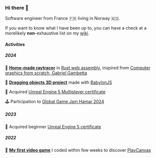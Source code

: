 ### Hi there 👋

Software engineer from France 🇫🇷 living in Norway 🇳🇴.

If you want to know what I have been up to, you can have a check at a morelikely **non**-exhaustive list on my [wiki](https://hugo3m.github.io/wiki/).

#### Activities

##### 2024

🧰 **[Home-made raytracer](https://raytracer-hugo3ms-projects.vercel.app/)** in [Rust web assembly](https://rustwasm.github.io/docs/book/), inspired from [Computer graphics from scratch, Gabriel Gambetta](https://gabrielgambetta.com/computer-graphics-from-scratch/)

📐 **[Dragging objects 3D project](https://hugo3m.github.io/drag/)** made with [BabylonJS](https://www.babylonjs.com/)

🏅 Acquired [Unreal Engine 5 Multiplayer certificate](https://www.udemy.com/certificate/UC-149b4fe8-3287-4303-8f4e-363a83c6c4dc/)

🕹️ Participation to [Global Game Jam Hamar 2024](https://hamar.gamejam.no/)

##### 2023

🏅 Acquired beginner [Unreal Engine 5 certificate](https://www.udemy.com/certificate/UC-be675e27-28d7-4d1a-b2b3-e75422305195/)

##### 2022

👾 **[My first video game](https://playcanv.as/p/5b4da0ee/)** I coded within few weeks to discover [PlayCanvas](https://playcanvas.com/)




<!--
**hugo3m/hugo3m** is a ✨ _special_ ✨ repository because its `README.md` (this file) appears on your GitHub profile.

Here are some ideas to get you started:

- 🔭 I’m currently working on ...
- 🌱 I’m currently learning ...
- 👯 I’m looking to collaborate on ...
- 🤔 I’m looking for help with ...
- 💬 Ask me about ...
- 📫 How to reach me: ...
- 😄 Pronouns: ...
- ⚡ Fun fact: ...
-->
